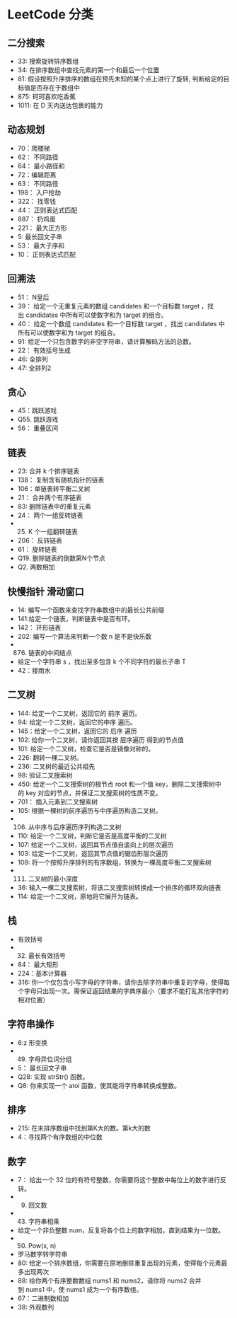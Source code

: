 # LeetCode 分类
## 二分搜索
- 33: 搜索旋转排序数组
- 34: 在排序数组中查找元素的第一个和最后一个位置
- 81: 假设按照升序排序的数组在预先未知的某个点上进行了旋转, 判断给定的目标值是否存在于数组中
- 875: 珂珂喜欢吃香蕉
- 1011: 在 D 天内送达包裹的能力

## 动态规划
- 70：爬楼梯
- 62： 不同路径
- 64： 最小路径和
- 72：编辑距离
- 63： 不同路径
- 198： 入户抢劫
- 322： 找零钱
- 44： 正则表达式匹配
- 887： 扔鸡蛋
- 221： 最大正方形
- 5: 最长回文子串
- 53： 最大子序和
- 10： 正则表达式匹配

## 回溯法
- 51： N皇后
- 39： 给定一个无重复元素的数组 candidates 和一个目标数 target ，找出 candidates 中所有可以使数字和为 target 的组合。
- 40：  给定一个数组 candidates 和一个目标数 target ，找出 candidates 中所有可以使数字和为 target 的组合。
- 91: 给定一个只包含数字的非空字符串，请计算解码方法的总数。
- 22： 有效括号生成
- 46: 全排列
- 47: 全排列2

## 贪心
- 45：跳跃游戏
- Q55. 跳跃游戏
- 56： 重叠区间

## 链表
- 23: 合并 k 个排序链表
- 138： 复制含有随机指针的链表
- 106：单链表转平衡二叉树
- 21： 合并两个有序链表
- 83: 删除链表中的重复元素
- 24： 两个一组反转链表
- 25. K 个一组翻转链表
- 206： 反转链表
- 61： 旋转链表
- Q19. 删除链表的倒数第N个节点
- Q2. 两数相加

## 快慢指针 滑动窗口
- 14: 编写一个函数来查找字符串数组中的最长公共前缀
- 141:给定一个链表，判断链表中是否有环。
- 142： 环形链表
- 202: 编写一个算法来判断一个数 n 是不是快乐数
- 876. 链表的中间结点
- 给定一个字符串 s ，找出至多包含 k 个不同字符的最长子串 T
- 42：接雨水

## 二叉树
- 144: 给定一个二叉树，返回它的 前序 遍历。
- 94: 给定一个二叉树，返回它的中序 遍历。
- 145：给定一个二叉树，返回它的 后序 遍历
- 102: 给你一个二叉树，请你返回其按 层序遍历 得到的节点值
- 101: 给定一个二叉树，检查它是否是镜像对称的。
- 226: 翻转一棵二叉树。
- 236: 二叉树的最近公共祖先
- 98:  验证二叉搜索树
- 450: 给定一个二叉搜索树的根节点 root 和一个值 key，删除二叉搜索树中的 key 对应的节点，并保证二叉搜索树的性质不变。
- 701： 插入元素到二叉搜索树
- 105: 根据一棵树的前序遍历与中序遍历构造二叉树。
- 106. 从中序与后序遍历序列构造二叉树
- 110: 给定一个二叉树，判断它是否是高度平衡的二叉树
- 107: 给定一个二叉树，返回其节点值自底向上的层次遍历
- 103: 给定一个二叉树，返回其节点值的锯齿形层次遍历
- 108: 将一个按照升序排列的有序数组，转换为一棵高度平衡二叉搜索树
- 111. 二叉树的最小深度
- 36: 输入一棵二叉搜索树，将该二叉搜索树转换成一个排序的循环双向链表
- 114: 给定一个二叉树，原地将它展开为链表。

## 栈
- 有效括号
- 32. 最长有效括号
- 84： 最大矩形
- 224：基本计算器
- 316: 你一个仅包含小写字母的字符串，请你去除字符串中重复的字母，使得每个字母只出现一次。需保证返回结果的字典序最小（要求不能打乱其他字符的相对位置）

## 字符串操作
- 6:z 形变换
- 49. 字母异位词分组
- 5： 最长回文子串
- Q28: 实现 strStr() 函数。
- Q8: 你来实现一个 atoi 函数，使其能将字符串转换成整数。

## 排序
- 215: 在未排序数组中找到第K大的数。第k大的数
- 4：寻找两个有序数组的中位数

## 数字
- 7： 给出一个 32 位的有符号整数，你需要将这个整数中每位上的数字进行反转。
- 9. 回文数
- 43. 字符串相乘
- 给定一个非负整数 num，反复将各个位上的数字相加，直到结果为一位数。
- 50. Pow(x, n)
- 罗马数字转字符串
- 80: 给定一个排序数组，你需要在原地删除重复出现的元素，使得每个元素最多出现两次
- 88: 给你两个有序整数数组 nums1 和 nums2，请你将 nums2 合并到 nums1 中，使 nums1 成为一个有序数组。
- 67：二进制数相加
- 38: 外观数列


